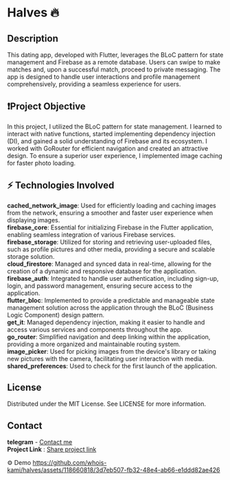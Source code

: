 # Halves 🔥


## Description
This dating app, developed with Flutter, leverages the BLoC pattern for state management and Firebase as a remote database. Users can swipe to make matches and, upon a successful match, proceed to private messaging. The app is designed to handle user interactions and profile management comprehensively, providing a seamless experience for users.

## ❗Project Objective
In this project, I utilized the BLoC pattern for state management. I learned to interact with native functions, started implementing dependency injection (DI), and gained a solid understanding of Firebase and its ecosystem. I worked with GoRouter for efficient navigation and created an attractive design. To ensure a superior user experience, I implemented image caching for faster photo loading.

## ⚡️ Technologies Involved
**cached_network_image**: Used for efficiently loading and caching images from the network, ensuring a smoother and faster user experience when displaying images. <br />
**firebase_core**: Essential for initializing Firebase in the Flutter application, enabling seamless integration of various Firebase services. <br /> 
  **firebase_storage**: Utilized for storing and retrieving user-uploaded files, such as profile pictures and other media, providing a secure and scalable storage solution. <br /> 
  **cloud_firestore**: Managed and synced data in real-time, allowing for the creation of a dynamic and responsive database for the application. <br /> 
  **firebase_auth**: Integrated to handle user authentication, including sign-up, login, and password management, ensuring secure access to the application. <br />
**flutter_bloc**: Implemented to provide a predictable and manageable state management solution across the application through the BLoC (Business Logic Component) design pattern.<br />
**get_it**: Managed dependency injection, making it easier to handle and access various services and components throughout the app.<br />
**go_router**: Simplified navigation and deep linking within the application, providing a more organized and maintainable routing system.<br />
**image_picker**: Used for picking images from the device's library or taking new pictures with the camera, facilitating user interaction with media.<br />
**shared_preferences**: Used to check for the first launch of the application.

## License
Distributed under the MIT License. See LICENSE for more information.

## Contact
**telegram** - [Contact me](https://t.me/vtelegpam)<br />
**Project Link** : [Share project link](https://github.com/whois-kami/halves)

⚙️ Demo
https://github.com/whois-kami/halves/assets/118660818/3d7eb507-fb32-48e4-ab66-e1ddd82ae426

